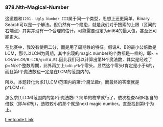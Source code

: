 ### 878.Nth-Magical-Number

这道题和```1201. Ugly Number III```属于同一个类型，思想上还更简单。Binary Search可以是一个解法。但仍然有一个隐患，就是我们对于搜索的上限（区间的右端点）其实并没有一个合理的估计，可能需要设定为int64的最大值，甚至还可能更大。

在比赛中，我没有使用二分，而是用了周期性的特征。假设A，B的最小公倍数是LCM，那么以LCM为周期，其中出现的magic number的个数都是一样的，即```k = LCM/A+LCM/B-LCB/gcd(A,B)```.因此我们可以计算出第N个魔法数，其实是经过了p=N/k个整数周期，此外再加上```t=N-p*k```个零头。显然这个零头t肯定是小于k的，而且第t个魔法数也一定是在LCM的范围内的。

所以，本题转化为求[1,LCM)范围内的第t个魔法数r。而最终的答案就是 p*LCM+r.

怎么求[1,LCM)范围内的第t个魔法数r？简单的枚举就行了，依次检查A和B各自的倍数（即A*i和B*j），选取较小的那个就是next magic number。直至找到第t个为止。


[Leetcode Link](https://leetcode.com/problems/nth-magical-number)
